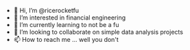 - 👋 Hi, I’m @ricerocketfu
- 👀 I’m interested in financial engineering
- 🌱 I’m currently learning to not be a fu
- 💞️ I’m looking to collaborate on simple data analysis projects
- 📫 How to reach me ... well you don't

<!---
ricerocketfu/ricerocketfu is a ✨ special ✨ repository because its `README.md` (this file) appears on your GitHub profile.
You can click the Preview link to take a look at your changes.
--->
